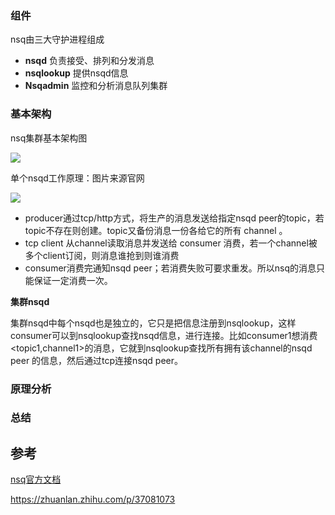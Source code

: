 ### 组件

nsq由三大守护进程组成

- **nsqd**   负责接受、排列和分发消息
- **nsqlookup**  提供nsqd信息
- **Nsqadmin**  监控和分析消息队列集群

### 基本架构

nsq集群基本架构图

![](http://image.mingjing.xyz/blog/nsq.png)

单个nsqd工作原理：图片来源官网

![](https://f.cloud.github.com/assets/187441/1700696/f1434dc8-6029-11e3-8a66-18ca4ea10aca.gif)

- producer通过tcp/http方式，将生产的消息发送给指定nsqd peer的topic，若topic不存在则创建。topic又备份消息一份各给它的所有 channel 。
- tcp client 从channel读取消息并发送给 consumer 消费，若一个channel被多个client订阅，则消息谁抢到则谁消费
- consumer消费完通知nsqd peer；若消费失败可要求重发。所以nsq的消息只能保证一定消费一次。

**集群nsqd**

集群nsqd中每个nsqd也是独立的，它只是把信息注册到nsqlookup，这样consumer可以到nsqlookup查找nsqd信息，进行连接。比如consumer1想消费<topic1,channel1>的消息，它就到nsqlookup查找所有拥有该channel的nsqd peer 的信息，然后通过tcp连接nsqd peer。

### 原理分析



### 总结







## 参考

[nsq官方文档](https://nsq.io/overview/internals.html)

https://zhuanlan.zhihu.com/p/37081073

